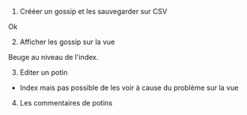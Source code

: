 
1. Crééer un gossip et les sauvegarder sur CSV 

Ok 

2. Afficher les gossip sur la vue 

Beuge au niveau de l'index. 


3. Editer un potin 

- Index mais pas possible de les voir à cause du problème sur la vue

4. Les commentaires de potins

